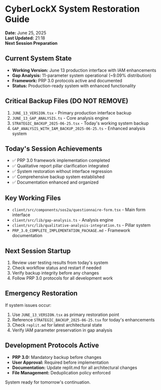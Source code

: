 # CyberLockX System Restoration Guide
**Date:** June 25, 2025  
**Last Updated:** 21:18  
**Next Session Preparation**

## Current System State
- **Working Version:** June 13 production interface with IAM enhancements
- **Gap Analysis:** 11-parameter system operational (~9.09% distribution)
- **Framework:** PRP 3.0 protocols active and documented
- **Status:** Production-ready system with enhanced functionality

## Critical Backup Files (DO NOT REMOVE)
1. `JUNE_13_VERSION.tsx` - Primary production interface backup
2. `JUNE_13_GAP_ANALYSIS.ts` - Core analysis engine
3. `STRATEGIC_BACKUP_2025-06-25.tsx` - Today's working system backup
4. `GAP_ANALYSIS_WITH_IAM_BACKUP_2025-06-25.ts` - Enhanced analysis system

## Today's Session Achievements
- ✅ PRP 3.0 framework implementation completed
- ✅ Qualitative report pillar clarification integrated
- ✅ System restoration without interface regression
- ✅ Comprehensive backup system established
- ✅ Documentation enhanced and organized

## Key Working Files
- `client/src/components/sos2a/questionnaire-form.tsx` - Main form interface
- `client/src/lib/gap-analysis.ts` - Analysis engine
- `client/src/lib/qualitative-analysis-integration.ts` - Pillar system
- `PRP_3.0_COMPLETE_IMPLEMENTATION_PACKAGE.md` - Framework documentation

## Next Session Startup
1. Review user testing results from today's system
2. Check workflow status and restart if needed
3. Verify backup integrity before any changes
4. Follow PRP 3.0 protocols for all development work

## Emergency Restoration
If system issues occur:
1. Use `JUNE_13_VERSION.tsx` as primary restoration point
2. Reference `STRATEGIC_BACKUP_2025-06-25.tsx` for today's enhancements
3. Check `replit.md` for latest architectural state
4. Verify IAM parameter preservation in gap analysis

## Development Protocols Active
- **PRP 3.0:** Mandatory backup before changes
- **User Approval:** Required before implementation
- **Documentation:** Update replit.md for all architectural changes
- **File Management:** Deduplication policy enforced

System ready for tomorrow's continuation.